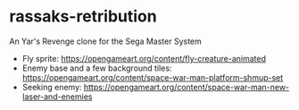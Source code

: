 # rassaks-retribution
An Yar's Revenge clone for the Sega Master System



* Fly sprite: https://opengameart.org/content/fly-creature-animated
* Enemy base and a few background tiles: https://opengameart.org/content/space-war-man-platform-shmup-set
* Seeking enemy: https://opengameart.org/content/space-war-man-new-laser-and-enemies

